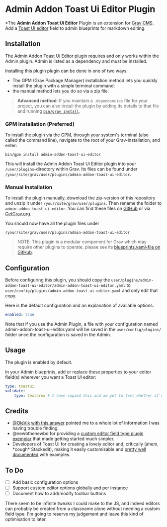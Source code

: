 # Admin Addon Toast Ui Editor Plugin

*The **Admin Addon Toast Ui Editor** Plugin is an extension for [Grav CMS](https://github.com/getgrav/grav). Add a [Toast UI editor](https://ui.toast.com/tui-editor) field to admin blueprints for markdown editing.

## Installation

The Admin Addon Toast Ui Editor plugin requires and only works within the Admin plugin. Admin is listed as a dependency and must be installed.

Installing this plugin plugin can be done in one of two ways:

* The GPM (Grav Package Manager) installation method lets you quickly install the plugin with a simple terminal command;
* the manual method lets you do so via a zip file.

> **Advanced method**: If you maintain a `.dependencies` file for your project, you can also install the plugin by adding its details to that file and running [`bin/grav install`](https://learn.getgrav.org/cli-console/grav-cli#install).

### GPM Installation (Preferred)

To install the plugin via the [GPM](https://learn.getgrav.org/cli-console/grav-cli-gpm), through your system's terminal (also called the command line), navigate to the root of your Grav-installation, and enter:

    bin/gpm install admin-addon-toast-ui-editor

This will install the Admin Addon Toast Ui Editor plugin into your `/user/plugins`-directory within Grav. Its files can be found under `/your/site/grav/user/plugins/admin-addon-toast-ui-editor`.

### Manual Installation

To install the plugin manually, download the zip-version of this repository and unzip it under `/your/site/grav/user/plugins`. Then rename the folder to `admin-addon-toast-ui-editor`. You can find these files on [GitHub](https://github.com/hughbris/grav-plugin-admin-addon-toast-ui-editor) or via [GetGrav.org](https://getgrav.org/downloads/plugins).

You should now have all the plugin files under

    /your/site/grav/user/plugins/admin-addon-toast-ui-editor
	
> NOTE: This plugin is a modular component for Grav which may require other plugins to operate, please see its [blueprints.yaml-file on GitHub](https://github.com/hughbris/grav-plugin-admin-addon-toast-ui-editor/blob/main/blueprints.yaml).

## Configuration

Before configuring this plugin, you should copy the `user/plugins/admin-addon-toast-ui-editor/admin-addon-toast-ui-editor.yaml` to `user/config/plugins/admin-addon-toast-ui-editor.yaml` and only edit that copy.

Here is the default configuration and an explanation of available options:

```yaml
enabled: true
```

Note that if you use the Admin Plugin, a file with your configuration named admin-addon-toast-ui-editor.yaml will be saved in the `user/config/plugins/` folder once the configuration is saved in the Admin.

## Usage

The plugin is enabled by default.

In your Admin blueprints, add or replace these properties to your editor field(s) wherever you want a Toast UI editor:

```yaml
type: toastui
validate:
    type: textarea # I have copied this and am yet to test whether it's important
```

## Credits

* [@OleVik](https://github.com/OleVik) [with this answer](https://github.com/getgrav/grav/issues/1438#issuecomment-295670646) pointed me to a whole lot of information I was having trouble finding.
* @newbthenewbd for providing a [custom editor field type plugin exemplar](https://github.com/newbthenewbd/grav-plugin-tinymce-editor) that made getting started much simpler.
* Developers of Toast UI for creating a lovely editor and, critically (ahem, \*cough\* Stackedit), making it easily customisable and [pretty well documented](https://nhn.github.io/tui.editor/latest/) with examples.

## To Do

- [ ] Add basic configuration options
- [ ] Support custom editor options globally and per instance
- [ ] Document how to add/modify toolbar buttons

There seem to be infinite tweaks I could make to the JS, and indeed editors can probably be created from a classname alone without needing a custom field type. I'm going to reserve my judgement and leave this kind of optimisation to later.
